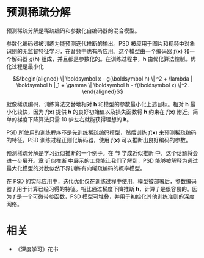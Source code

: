 

# 预测稀疏分解


预测稀疏分解是稀疏编码和参数化自编码器的混合模型。


参数化编码器被训练为能预测迭代推断的输出。PSD 被应用于图片和视频中对象识别的无监督特征学习，在音频中也有所应用。这个模型由一个编码器 $f(\boldsymbol x)$ 和一个解码器 $g(\boldsymbol h)$ 组成，并且都是参数化的。在训练过程中，$\boldsymbol h$ 由优化算法控制。优化过程是最小化


$$\begin{aligned}
 \| \boldsymbol x - g(\boldsymbol h) \| ^2 + \lambda | \boldsymbol h |_1 + \gamma \| \boldsymbol h - f(\boldsymbol x) \|^2.
\end{aligned}$$


就像稀疏编码，训练算法交替地相对 $\boldsymbol h$ 和模型的参数最小化上述目标。相对 $\boldsymbol h$ 最小化较快，因为 $f(\boldsymbol x)$ 提供 $\boldsymbol h$ 的良好初始值以及损失函数将 $\boldsymbol h$ 约束在 $f(\boldsymbol x)$ 附近。简单的梯度下降算法只需 10 步左右就能获得理想的 $\boldsymbol h$。


PSD 所使用的训练程序不是先训练稀疏编码模型，然后训练 $f(\boldsymbol x)$ 来预测稀疏编码的特征。PSD 训练过程正则化解码器，使用 $f(\boldsymbol x)$ 可以推断出良好编码的参数。


预测稀疏分解是学习近似推断的一个例子。在 节 学成近似推断 中，这个话题将会进一步展开。章 近似推断 中展示的工具能让我们了解到，PSD 能够被解释为通过最大化模型的对数似然下界训练有向稀疏编码的概率模型。



在 PSD 的实际应用中，迭代优化仅在训练过程中使用。模型被部署后，参数编码器 $f$ 用于计算已经习得的特征。相比通过梯度下降推断 $\boldsymbol h$，计算 $f$ 是很容易的。因为 $f$ 是一个可微带参函数，PSD 模型可堆叠，并用于初始化其他训练准则的深度网络。



# 相关

- 《深度学习》花书

